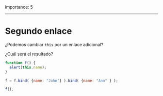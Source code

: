 importance: 5

---

# Segundo enlace

¿Podemos cambiar `this` por un enlace adicional?

¿Cuál será el resultado?

```js no-beautify
function f() {
  alert(this.name);
}

f = f.bind( {name: "John"} ).bind( {name: "Ann" } );

f();
```


